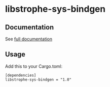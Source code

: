 # libstrophe-sys-bindgen

## Documentation

See [full documentation](https://docs.rs/libstrophe-sys-bindgen)

## Usage

Add this to your Cargo.toml:
```
[dependencies]
libstrophe-sys-bindgen = "1.0"
```
